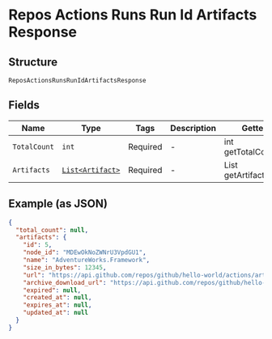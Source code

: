 
# Repos Actions Runs Run Id Artifacts Response

## Structure

`ReposActionsRunsRunIdArtifactsResponse`

## Fields

| Name | Type | Tags | Description | Getter | Setter |
|  --- | --- | --- | --- | --- | --- |
| `TotalCount` | `int` | Required | - | int getTotalCount() | setTotalCount(int totalCount) |
| `Artifacts` | [`List<Artifact>`](../../doc/models/artifact.md) | Required | - | List<Artifact> getArtifacts() | setArtifacts(List<Artifact> artifacts) |

## Example (as JSON)

```json
{
  "total_count": null,
  "artifacts": {
    "id": 5,
    "node_id": "MDEwOkNoZWNrU3VpdGU1",
    "name": "AdventureWorks.Framework",
    "size_in_bytes": 12345,
    "url": "https://api.github.com/repos/github/hello-world/actions/artifacts/5",
    "archive_download_url": "https://api.github.com/repos/github/hello-world/actions/artifacts/5/zip",
    "expired": null,
    "created_at": null,
    "expires_at": null,
    "updated_at": null
  }
}
```

